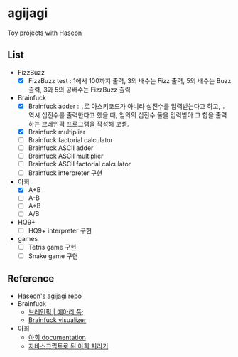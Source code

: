 # agijagi
Toy projects with [Haseon](https://github.com/Haseon)

## List
- FizzBuzz
  - [X] FizzBuzz test : 1에서 100까지 출력, 3의 배수는 Fizz 출력, 5의 배수는 Buzz 출력, 3과 5의 공배수는 FizzBuzz 출력
- Brainfuck
  - [X] Brainfuck adder : `,`로 아스키코드가 아니라 십진수를 입력받는다고 하고, `.` 역시 십진수를 출력한다고 했을 때, 임의의 십진수 둘을 입력받아 그 합을 출력하는 브레인퍽 프로그램을 작성해 보셈.
  - [X] Brainfuck multiplier
  - [ ] Brainfuck factorial calculator
  - [ ] Brainfuck ASCII adder
  - [ ] Brainfuck ASCII multiplier
  - [ ] Brainfuck ASCII factorial calculator
  - [ ] Brainfuck interpreter 구현
- 아희
  - [X] A+B
  - [ ] A-B
  - [ ] A*B
  - [ ] A/B
- HQ9+
  - [ ] HQ9+ interpreter 구현
- games
  - [ ] Tetris game 구현
  - [ ] Snake game 구현

## Reference
- [Haseon's agijagi repo](https://github.com/Haseon/agijagi)
- Brainfuck
  - [브레인퍽 | 메아리 풉;](https://pub.mearie.org/%EB%B8%8C%EB%A0%88%EC%9D%B8%ED%8D%BD)
  - [Brainfuck visualizer](https://brainfuck-visualizer.herokuapp.com/)
- 아희
  - [아희 documentation](https://aheui.readthedocs.io/ko/latest/introduction.html)
  - [자바스크립트로 된 아희 처리기](https://puzzlet.org/doc/aheui/jsaheui_ko.html)
